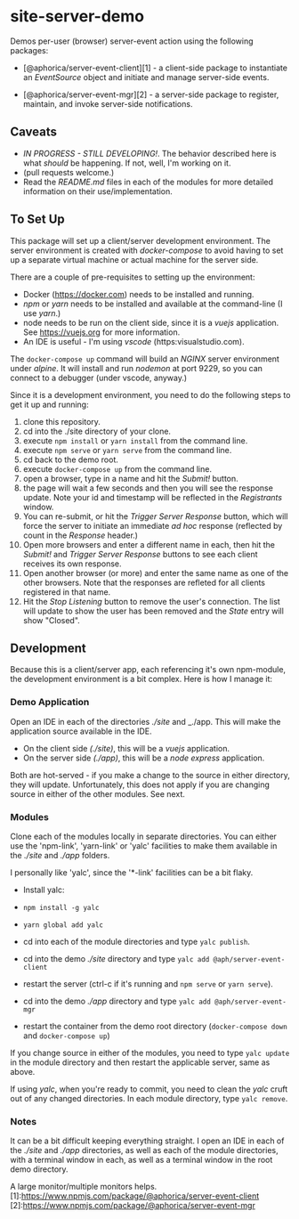 # site-server-demo 

Demos per-user (browser) server-event action using the following
packages:

- [@aphorica/server-event-client][1] - a client-side package to instantiate
  an _EventSource_ object and initiate and manage server-side events.

- [@aphorica/server-event-mgr][2] - a server-side package to register, maintain,
  and invoke server-side notifications.

## Caveats
- _IN PROGRESS - STILL DEVELOPING!_.  The behavior described here
  is what _should_ be happening.  If not, well, I'm working on it.
- (pull requests welcome.)
- Read the _README.md_ files in each of the modules for more detailed 
  information on their use/implementation.

## To Set Up
This package will set up a client/server development environment.
The server environment is created with _docker-compose_ to avoid
having to set up a separate virtual machine or actual machine for
the server side.

There are a couple of pre-requisites to setting up the environment:
- Docker (https://docker.com) needs to be installed and running.
- _npm_ or _yarn_ needs to be installed and available at the command-line (I use _yarn_.)
- node needs to be run on the client side, since it is a _vuejs_ application.  See https://vuejs.org for more information.
- An IDE is useful - I'm using _vscode_ (https:visualstudio.com).

The `docker-compose up` command will build an _NGINX_ server environment
under _alpine_.  It will install and run _nodemon_ at port 9229, so you can connect to a debugger (under vscode, anyway.)

Since it is a development environment, you need to do the following
steps to get it up and running:

1. clone this repository.
2. cd into the ./site directory of your clone.
3. execute `npm install` or `yarn install` from the command line.
4. execute `npm serve` or `yarn serve` from the command line.
4. cd back to the demo root.
5. execute `docker-compose up` from the command line.
6. open a browser, type in a name and hit the _Submit!_ button.
7. the page will wait a few seconds and then you will see the
   response update.  Note your id and timestamp will be reflected
   in the _Registrants_ window.
8. You can re-submit, or hit the _Trigger Server Response_ button,
   which will force the server to initiate an immediate _ad hoc_
   response (reflected by count in the _Response_ header.)
9. Open more browsers and enter a different name in each, then hit
   the _Submit!_ and _Trigger Server Response_ buttons to see each
   client receives its own response.
10. Open another browser (or more) and enter the same name as one
    of the other browsers.  Note that the responses are refleted
    for all clients registered in that name.
11. Hit the _Stop Listening_ button to remove the user's connection.
    The list will update to show the user has been removed and the
    _State_ entry will show "Closed".

## Development
Because this is a client/server app, each referencing it's own npm-module, the development environment is a bit complex.  Here is how I manage it:

### Demo Application
Open an IDE in each of the directories _./site_ and _./app.  This will
make the application source available in the IDE.

- On the client side _(./site)_, this will be a _vuejs_ application.
- On the server side _(./app)_, this will be a _node express_ application.

Both are hot-served - if you make a change to the source in either
directory, they will update.  Unfortunately, this does not apply if you are changing source in either of the other modules.  See next.

### Modules
Clone each of the modules locally in separate directories.  You can either use the 'npm-link', 'yarn-link' or 'yalc' facilities to make them available in the _./site_ and _./app_ folders.

I personally like 'yalc', since the '*-link' facilities can be a bit flaky.

- Install yalc:
 - `npm install -g yalc`
 - `yarn global add yalc`

- cd into each of the module directories and type `yalc publish`.
- cd into the demo _./site_ directory and type `yalc add @aph/server-event-client`
- restart the server (ctrl-c if it's running and `npm serve` or `yarn serve`).
- cd into the demo _./app_ directory and type `yalc add @aph/server-event-mgr`
- restart the container from the demo root directory (`docker-compose down` and `docker-compose up`)

If you change source in either of the modules, you need to type `yalc update` in the module directory and then restart the applicable server, same as above.

If using _yalc_, when you're ready to commit, you need to clean the _yalc_ cruft out of any changed directories.  In each module directory, type `yalc remove`.

### Notes
It can be a bit difficult keeping everything straight.  I open an IDE in each of the _./site_ and _./app_ directories, as well as each of the module directories, with a terminal window in each, as well as a terminal window in the root demo directory.

A large monitor/multiple monitors helps.
[1]:https://www.npmjs.com/package/@aphorica/server-event-client
[2]:https://www.npmjs.com/package/@aphorica/server-event-mgr
